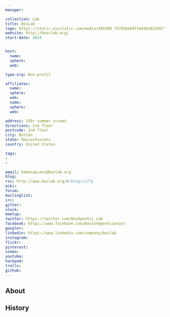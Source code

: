 ```yaml
---
manager:

collection: Lab
title: BosLab
logo: https://static.wixstatic.com/media/450308_75795be6df344462815057fb851147b9.png/v1/fill/w_56,h_55,al_c,usm_0.66_1.00_0.01/450308_75795be6df344462815057fb851147b9.png
website: http://bosslab.org/
start-date: 2014


host:
  name:
  sphere:
  web:

type-org: Non-profit

affiliates:
  name:
  sphere:
  web:
  name:
  sphere:
  web:

address: 339r summer street
directions: 2nd floor
postcode: 2nd floor
city: Boston
state: Massachussets
country: United States

tags:
-
-

email: homosapiens@boslab.org
blog:
rss: http://www.boslab.org/#!blog/c177y
wiki:
forum:
mailinglist:
irc:
gitter:
slack:
meetup:
twitter: https://twitter.com/BosOpenSci_Lab
facebook: https://www.facebook.com/BostonOpenScience/
google+:
linkedin: https://www.linkedin.com/company/boslab
instagram:
flickr:
pinterest:
vimeo:
youtube:
hackpad:
trello:
github:
---
```


## About

## History
